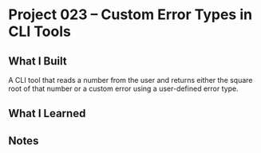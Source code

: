 # Project 023 – Custom Error Types in CLI Tools

## What I Built
A CLI tool that reads a number from the user and returns either the square root of that number or a custom error using a user-defined error type. 

## What I Learned


## Notes
